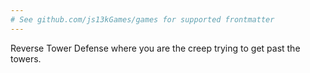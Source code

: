 ```yaml
---
# See github.com/js13kGames/games for supported frontmatter
---
```

Reverse Tower Defense where you are the creep trying to get past the towers.